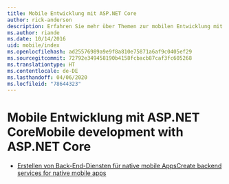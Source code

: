 ```yaml
---
title: Mobile Entwicklung mit ASP.NET Core
author: rick-anderson
description: Erfahren Sie mehr über Themen zur mobilen Entwicklung mit ASP.NET Core.
ms.author: riande
ms.date: 10/14/2016
uid: mobile/index
ms.openlocfilehash: ad25576989a9e9f8a810e75871a6af9c0405ef29
ms.sourcegitcommit: 72792e349458190b4158fcbacb87caf3fc605268
ms.translationtype: HT
ms.contentlocale: de-DE
ms.lasthandoff: 04/06/2020
ms.locfileid: "78644323"
---
```

# <a name="mobile-development-with-aspnet-core"></a><span data-ttu-id="7d5ae-103">Mobile Entwicklung mit ASP.NET Core</span><span class="sxs-lookup"><span data-stu-id="7d5ae-103">Mobile development with ASP.NET Core</span></span>

* [<span data-ttu-id="7d5ae-104">Erstellen von Back-End-Diensten für native mobile Apps</span><span class="sxs-lookup"><span data-stu-id="7d5ae-104">Create backend services for native mobile apps</span></span>](native-mobile-backend.md)
